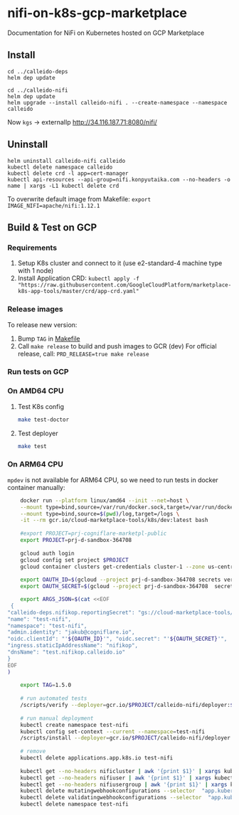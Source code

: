 # nifi-on-k8s-gcp-marketplace
Documentation for NiFi on Kubernetes hosted on GCP Marketplace


## Install
```shell
cd ../calleido-deps
helm dep update

cd ../calleido-nifi
helm dep update
helm upgrade --install calleido-nifi . --create-namespace --namespace calleido
```

Now `kgs` -> externalIp
http://34.116.187.71:8080/nifi/

## Uninstall

```shell
helm uninstall calleido-nifi calleido
kubectl delete namespace calleido
kubectl delete crd -l app=cert-manager
kubectl api-resources --api-group=nifi.konpyutaika.com --no-headers -o name | xargs -L1 kubectl delete crd
```
To overwrite default image from Makefile: `export IMAGE_NIFI=apache/nifi:1.12.1`

## Build & Test on GCP

### Requirements
1. Setup K8s cluster and connect to it (use e2-standard-4 machine type with 1 node)
2. Install Application CRD:
   `kubectl apply -f "https://raw.githubusercontent.com/GoogleCloudPlatform/marketplace-k8s-app-tools/master/crd/app-crd.yaml"`

### Release images

To release new version:
1. Bump `TAG` in [Makefile](Makefile)
2. Call `make release` to build and push images to GCR (dev)
   For official release, call: `PRD_RELEASE=true make release`

### Run tests on GCP

### On AMD64 CPU
1. Test K8s config
    ```bash
    make test-doctor
    ```
2. Test deployer
    ```bash
    make test
    ```

### On ARM64 CPU
`mpdev` is not available for ARM64 CPU, so we need to run tests in docker container manually:
```bash
    docker run --platform linux/amd64 --init --net=host \
    --mount type=bind,source=/var/run/docker.sock,target=/var/run/docker.sock,readonly \
    --mount type=bind,source=$(pwd)/log,target=/logs \
    -it --rm gcr.io/cloud-marketplace-tools/k8s/dev:latest bash
    
    #export PROJECT=prj-cogniflare-marketpl-public
    export PROJECT=prj-d-sandbox-364708
    
    gcloud auth login
    gcloud config set project $PROJECT
    gcloud container clusters get-credentials cluster-1 --zone us-central1-c --project $PROJECT
    
    export OAUTH_ID=$(gcloud --project prj-d-sandbox-364708 secrets versions access latest --secret=OauthClientID)
    export OAUTH_SECRET=$(gcloud --project prj-d-sandbox-364708  secrets versions access latest --secret=OauthSecret)

    export ARGS_JSON=$(cat <<EOF
 {
"calleido-deps.nifikop.reportingSecret": "gs://cloud-marketplace-tools/reporting_secrets/fake_reporting_secret.yaml",
"name": "test-nifi",
"namespace": "test-nifi",
"admin.identity": "jakub@cogniflare.io",
"oidc.clientId": "'${OAUTH_ID}'", "oidc.secret": "'${OAUTH_SECRET}'",
"ingress.staticIpAddressName": "nifikop", 
"dnsName": "test.nifikop.calleido.io"
}
EOF
)
    
    export TAG=1.5.0
    
    # run automated tests
    /scripts/verify --deployer=gcr.io/$PROJECT/calleido-nifi/deployer:${TAG}
    
    # run manual deployment
    kubectl create namespace test-nifi
    kubectl config set-context --current --namespace=test-nifi
    /scripts/install --deployer=gcr.io/$PROJECT/calleido-nifi/deployer:${TAG} --parameters="$ARGS_JSON"
    
    # remove
    kubectl delete applications.app.k8s.io test-nifi
    
    kubectl get --no-headers nificluster | awk '{print $1}' | xargs kubectl patch nificluster -p '{"metadata" : {"finalizers" : null }}' --type=merge
    kubectl get --no-headers nifiuser | awk '{print $1}' | xargs kubectl patch nifiuser -p '{"metadata" : {"finalizers" : null }}' --type=merge
    kubectl get --no-headers nifiusergroup | awk '{print $1}' | xargs kubectl patch nifiusergroup -p '{"metadata" : {"finalizers" : null }}' --type=merge
    kubectl delete mutatingwebhookconfigurations --selector  "app.kubernetes.io/name=webhook"
    kubectl delete validatingwebhookconfigurations --selector  "app.kubernetes.io/name=webhook"
    kubectl delete namespace test-nifi
```

